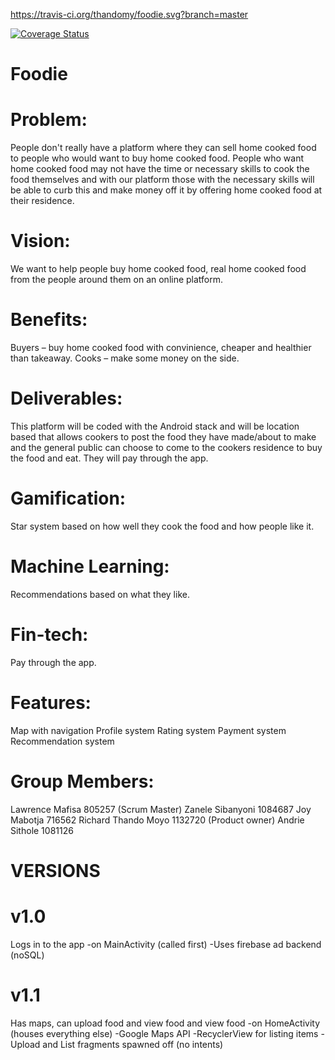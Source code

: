 https://travis-ci.org/thandomy/foodie.svg?branch=master

[![Coverage Status](https://coveralls.io/repos/github/thandomy/foodie/badge.svg)](https://coveralls.io/github/thandomy/foodie)


# Foodie
# Problem: 
People don't really have a platform where they can sell home cooked food to people who would want to buy home cooked food. People who want home cooked food may not have the time or necessary skills to cook the food themselves and with our platform those with the necessary skills will be able to curb this and make money off it by offering home cooked food at their residence. 

# Vision: 
We want to help people buy home cooked food, real home cooked food from the people around them on an online platform.

# Benefits: 
Buyers – buy home cooked food with convinience, cheaper and healthier than takeaway.
Cooks – make some money on the side.

# Deliverables:
This platform will be coded with the Android stack and will be location based that allows cookers to post the food they have made/about to make and the general public can choose to come to the cookers residence to buy the food and eat. They will pay through the app. 


# Gamification:
Star system based on how well they cook the food and how people like it.

# Machine Learning:
Recommendations based on what they like.

# Fin-tech:
Pay through the app.

# Features: 
Map with navigation
Profile system
Rating system
Payment system
Recommendation system

# Group Members:
Lawrence Mafisa 805257 (Scrum Master)
Zanele Sibanyoni 1084687
Joy Mabotja 716562
Richard Thando Moyo 1132720 (Product owner)
Andrie Sithole 1081126

# VERSIONS

# v1.0
Logs in to the app
-on MainActivity (called first)
-Uses firebase ad backend (noSQL)

# v1.1
Has maps, can upload food and view food and view food
-on HomeActivity (houses everything else)
-Google Maps API 
-RecyclerView for listing items
-Upload and List fragments spawned off (no intents)



